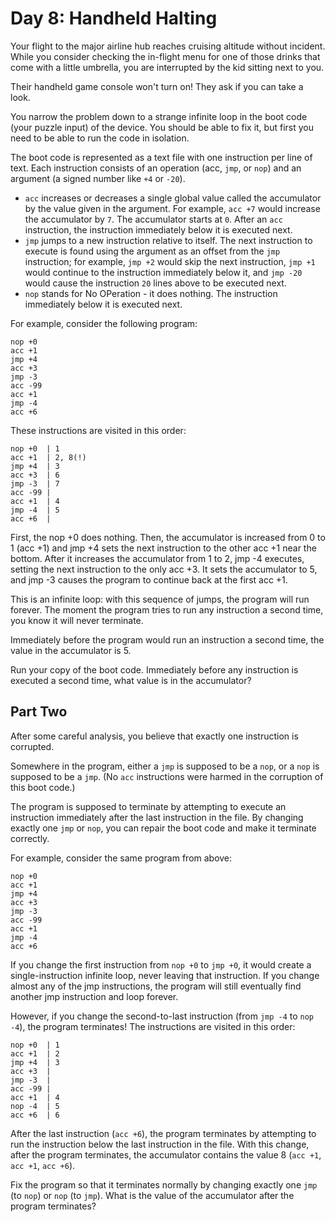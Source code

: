 # Day 8: Handheld Halting

Your flight to the major airline hub reaches cruising altitude
without incident. While you consider checking the in-flight menu
for one of those drinks that come with a little umbrella, you are
interrupted by the kid sitting next to you.

Their handheld game console won't turn on! They ask if you can take
a look.

You narrow the problem down to a strange infinite loop in the boot
code (your puzzle input) of the device. You should be able to fix
it, but first you need to be able to run the code in isolation.

The boot code is represented as a text file with one instruction
per line of text. Each instruction consists of an operation (acc,
`jmp`, or `nop`) and an argument (a signed number like `+4` or `-20`).

* `acc` increases or decreases a single global value called the
  accumulator by the value given in the argument. For example, `acc +7`
  would increase the accumulator by `7`. The accumulator starts at
  `0`. After an `acc` instruction, the instruction immediately below it
  is executed next.
* `jmp` jumps to a new instruction relative to itself. The next
  instruction to execute is found using the argument as an offset
  from the `jmp` instruction; for example, `jmp +2` would skip the next
  instruction, `jmp +1` would continue to the instruction immediately
  below it, and `jmp -20` would cause the instruction `20` lines above
  to be executed next.
* `nop` stands for No OPeration - it does nothing. The instruction
  immediately below it is executed next.

For example, consider the following program:

~~~~
nop +0
acc +1
jmp +4
acc +3
jmp -3
acc -99
acc +1
jmp -4
acc +6
~~~~

These instructions are visited in this order:

~~~~
nop +0  | 1
acc +1  | 2, 8(!)
jmp +4  | 3
acc +3  | 6
jmp -3  | 7
acc -99 |
acc +1  | 4
jmp -4  | 5
acc +6  |
~~~~

First, the nop +0 does nothing. Then, the accumulator is increased
from 0 to 1 (acc +1) and jmp +4 sets the next instruction to the
other acc +1 near the bottom. After it increases the accumulator
from 1 to 2, jmp -4 executes, setting the next instruction to the
only acc +3. It sets the accumulator to 5, and jmp -3 causes the
program to continue back at the first acc +1.

This is an infinite loop: with this sequence of jumps, the program
will run forever. The moment the program tries to run any instruction
a second time, you know it will never terminate.

Immediately before the program would run an instruction a second
time, the value in the accumulator is 5.

Run your copy of the boot code. Immediately before any instruction
is executed a second time, what value is in the accumulator?

## Part Two

After some careful analysis, you believe that exactly one instruction
is corrupted.

Somewhere in the program, either a `jmp` is supposed to be a `nop`, or
a `nop` is supposed to be a `jmp`. (No `acc` instructions were harmed in
the corruption of this boot code.)

The program is supposed to terminate by attempting to execute an
instruction immediately after the last instruction in the file. By
changing exactly one `jmp` or `nop`, you can repair the boot code and
make it terminate correctly.

For example, consider the same program from above:

~~~~
nop +0
acc +1
jmp +4
acc +3
jmp -3
acc -99
acc +1
jmp -4
acc +6
~~~~

If you change the first instruction from `nop +0` to `jmp +0`, it would
create a single-instruction infinite loop, never leaving that
instruction. If you change almost any of the jmp instructions, the
program will still eventually find another jmp instruction and loop
forever.

However, if you change the second-to-last instruction (from `jmp -4`
to `nop -4`), the program terminates! The instructions are visited
in this order:

~~~~
nop +0  | 1
acc +1  | 2
jmp +4  | 3
acc +3  |
jmp -3  |
acc -99 |
acc +1  | 4
nop -4  | 5
acc +6  | 6
~~~~

After the last instruction (`acc +6`), the program terminates by
attempting to run the instruction below the last instruction in the
file. With this change, after the program terminates, the accumulator
contains the value 8 (`acc +1`, `acc +1`, `acc +6`).

Fix the program so that it terminates normally by changing exactly
one `jmp` (to `nop`) or `nop` (to `jmp`). What is the value of the accumulator
after the program terminates?

